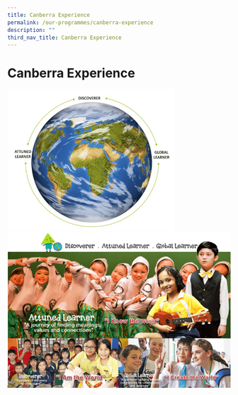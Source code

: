 ```yaml
---
title: Canberra Experience
permalink: /our-programmes/canberra-experience
description: ""
third_nav_title: Canberra Experience
---
```

# Canberra Experience

<img src="/images/Canberra%20Experience.jpg" 
     style="width:75%">
![](/images/Canberra%20Experience.png)